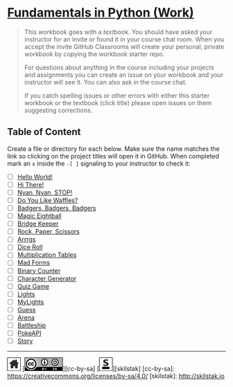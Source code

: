 # [Fundamentals in Python (Work)](http://pyfun.skilstak.io)

>  This *work*book goes with a *text*book. You should have
>  asked your instructor for an invite or found it in your course
>  chat room. When you accept the invite GitHub Classrooms will
>  create your personal, private workbook by copying the workbook
>  starter repo.
> 
>  For questions about anything in the course including your projects
>  and assignments you can create an issue on your workbook and your
>  instructor will see it. You can also ask in the course chat.
> 
>  If you catch spelling issues or other errors with either this 
>  starter workbook or the textbook (click title) please open
>  issues on them suggesting corrections.

## Table of Content

Create a file or directory for each below. Make sure the name matches the
link so clicking on the project titles will open it in GitHub. When
completed mark an `x` inside the `-[ ]` signaling to your instructor
to check it:

- [ ] [Hello World!](hello)
- [ ] [Hi There!](hi)
- [ ] [Nyan, Nyan, STOP!](nyan)
- [ ] [Do You Like Waffles?](waffles)
- [ ] [Badgers, Badgers, Badgers](badgers)
- [ ] [Magic Eightball](eightball)
- [ ] [Bridge Keeper](bridge)
- [ ] [Rock, Paper, Scissors](rps)
- [ ] [Arrrgs](arrrgs)
- [ ] [Dice Roll](roll)
- [ ] [Multiplication Tables](mtable)
- [ ] [Mad Forms](madforms)
- [ ] [Binary Counter](bincount)
- [ ] [Character Generator](gen)
- [ ] [Quiz Game](quiz)
- [ ] [Lights](lights)
- [ ] [MyLights](lib/mylights.py)
- [ ] [Guess](guess)
- [ ] [Arena](arena)
- [ ] [Battleship](battleship)
- [ ] [PokeAPI](pokeapi)
- [ ] [Story](story)
 
---
[![home](/.assets/home-bw.png)](/README.md)
[![cc-by-sa](/.assets/cc-by-sa.png)][cc-by-sa]
[![skilstak](/.assets/skilstak-logo-bw.png)][skilstak]
[cc-by-sa]: https://creativecommons.org/licenses/by-sa/4.0/
[skilstak]: http://skilstak.io

